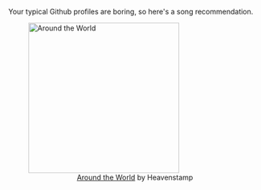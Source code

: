 Your typical Github profiles are boring, so here's a song recommendation.
<figure><img width="300" height="300" src="https://i.scdn.co/image/ab67616d0000b27370d999b092946fccf585d40a" alt="Around the World" /><figcaption align="center"><a href="https://open.spotify.com/track/0tJitjhwyrxUcF0XRdV8uY" target="_blank">Around the World</a> by Heavenstamp</figcaption></figure>
